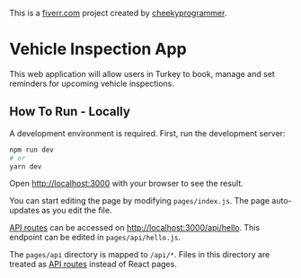 This is a [fiverr.com](https://nextjs.org/) project created by [cheekyprogrammer](mailto:cheekyprogrammer@gmail.com).

# Vehicle Inspection App

This web application will allow users in Turkey to book, manage and set reminders for upcoming vehicle inspections.

## How To Run - Locally

A development environment is required. First, run the development server:

```bash
npm run dev
# or
yarn dev
```

Open [http://localhost:3000](http://localhost:3000) with your browser to see the result.

You can start editing the page by modifying `pages/index.js`. The page auto-updates as you edit the file.

[API routes](https://nextjs.org/docs/api-routes/introduction) can be accessed on [http://localhost:3000/api/hello](http://localhost:3000/api/hello). This endpoint can be edited in `pages/api/hello.js`.

The `pages/api` directory is mapped to `/api/*`. Files in this directory are treated as [API routes](https://nextjs.org/docs/api-routes/introduction) instead of React pages.